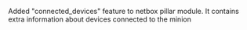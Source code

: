 Added "connected_devices" feature to netbox pillar module. It contains extra information about devices connected to the minion
